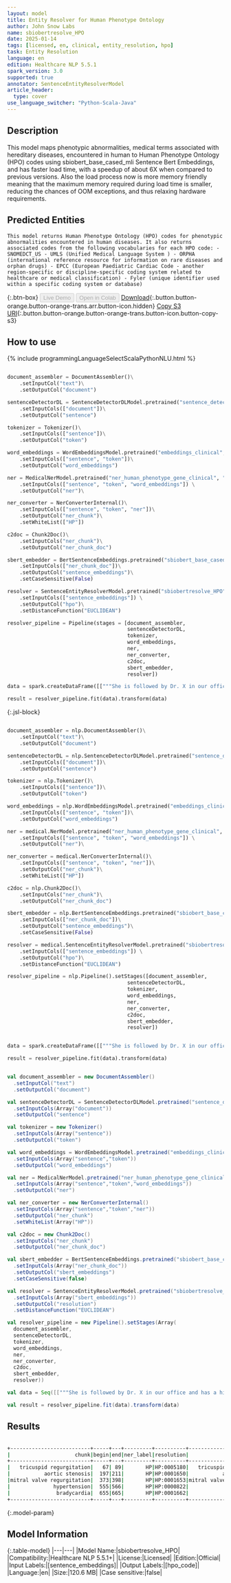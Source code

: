```yaml
---
layout: model
title: Entity Resolver for Human Phenotype Ontology
author: John Snow Labs
name: sbiobertresolve_HPO
date: 2025-01-14
tags: [licensed, en, clinical, entity_resolution, hpo]
task: Entity Resolution
language: en
edition: Healthcare NLP 5.5.1
spark_version: 3.0
supported: true
annotator: SentenceEntityResolverModel
article_header:
  type: cover
use_language_switcher: "Python-Scala-Java"
---
```


## Description

This model maps phenotypic abnormalities, medical terms associated with hereditary diseases, encountered in human to Human Phenotype Ontology (HPO) codes using sbiobert_base_cased_mli Sentence Bert Embeddings, and has faster load time, with a speedup of about 6X when compared to previous versions. Also the load process now is more memory friendly meaning that the maximum memory required during load time is smaller, reducing the chances of OOM exceptions, and thus relaxing hardware requirements.

## Predicted Entities

`This model returns Human Phenotype Ontology (HPO) codes for phenotypic abnormalities encountered in human diseases. It also returns associated codes from the following vocabularies for each HPO code: - SNOMEDCT_US - UMLS (Unified Medical Language System ) - ORPHA (international reference resource for information on rare diseases and orphan drugs) - EPCC (European Paediatric Cardiac Code - another region-specific or discipline-specific coding system related to healthcare or medical classification) - Fyler (unique identifier used within a specific coding system or database)`

{:.btn-box}
<button class="button button-orange" disabled>Live Demo</button>
<button class="button button-orange" disabled>Open in Colab</button>
[Download](https://s3.amazonaws.com/auxdata.johnsnowlabs.com/clinical/models/sbiobertresolve_HPO_en_5.5.1_3.0_1736867087979.zip){:.button.button-orange.button-orange-trans.arr.button-icon.hidden}
[Copy S3 URI](s3://auxdata.johnsnowlabs.com/clinical/models/sbiobertresolve_HPO_en_5.5.1_3.0_1736867087979.zip){:.button.button-orange.button-orange-trans.button-icon.button-copy-s3}

## How to use



<div class="tabs-box" markdown="1">
{% include programmingLanguageSelectScalaPythonNLU.html %}
  
```python

document_assembler = DocumentAssembler()\
    .setInputCol("text")\
    .setOutputCol("document")

sentenceDetectorDL = SentenceDetectorDLModel.pretrained("sentence_detector_dl_healthcare", "en", "clinical/models")\
    .setInputCols(["document"])\
    .setOutputCol("sentence")

tokenizer = Tokenizer()\
    .setInputCols(["sentence"])\
    .setOutputCol("token")

word_embeddings = WordEmbeddingsModel.pretrained("embeddings_clinical", "en", "clinical/models")\
    .setInputCols(["sentence", "token"])\
    .setOutputCol("word_embeddings")

ner = MedicalNerModel.pretrained("ner_human_phenotype_gene_clinical", "en", "clinical/models") \
    .setInputCols(["sentence", "token", "word_embeddings"]) \
    .setOutputCol("ner")\

ner_converter = NerConverterInternal()\
    .setInputCols(["sentence", "token", "ner"])\
    .setOutputCol("ner_chunk")\
    .setWhiteList(["HP"])

c2doc = Chunk2Doc()\
    .setInputCols("ner_chunk")\
    .setOutputCol("ner_chunk_doc")

sbert_embedder = BertSentenceEmbeddings.pretrained("sbiobert_base_cased_mli", "en", "clinical/models")\
    .setInputCols(["ner_chunk_doc"])\
    .setOutputCol("sentence_embeddings")\
    .setCaseSensitive(False)

resolver = SentenceEntityResolverModel.pretrained("sbiobertresolve_HPO", "en", "clinical/models") \
    .setInputCols(["sentence_embeddings"]) \
    .setOutputCol("hpo")\
    .setDistanceFunction("EUCLIDEAN")

resolver_pipeline = Pipeline(stages = [document_assembler,
                                       sentenceDetectorDL,
                                       tokenizer,
                                       word_embeddings,
                                       ner,
                                       ner_converter,
                                       c2doc,
                                       sbert_embedder,
                                       resolver])

data = spark.createDataFrame([["""She is followed by Dr. X in our office and has a history of severe tricuspid regurgitation. On 05/12/08, preserved left and right ventricular systolic function, aortic sclerosis with apparent mild aortic stenosis. She has previously had a Persantine Myoview nuclear rest-stress test scan completed at ABCD Medical Center in 07/06 that was negative. She has had significant mitral valve regurgitation in the past being moderate, but on the most recent echocardiogram on 05/12/08, that was not felt to be significant. She does have a history of significant hypertension in the past. She has had dizzy spells and denies clearly any true syncope. She has had bradycardia in the past from beta-blocker therapy."""]]).toDF("text")

result = resolver_pipeline.fit(data).transform(data)

```

{:.jsl-block}
```python

document_assembler = nlp.DocumentAssembler()\
    .setInputCol("text")\
    .setOutputCol("document")

sentenceDetectorDL = nlp.SentenceDetectorDLModel.pretrained("sentence_detector_dl_healthcare", "en", "clinical/models")\
    .setInputCols(["document"])\
    .setOutputCol("sentence")

tokenizer = nlp.Tokenizer()\
    .setInputCols(["sentence"])\
    .setOutputCol("token")

word_embeddings = nlp.WordEmbeddingsModel.pretrained("embeddings_clinical", "en", "clinical/models")\
    .setInputCols(["sentence", "token"])\
    .setOutputCol("word_embeddings")

ner = medical.NerModel.pretrained("ner_human_phenotype_gene_clinical", "en", "clinical/models") \
    .setInputCols(["sentence", "token", "word_embeddings"]) \
    .setOutputCol("ner")\

ner_converter = medical.NerConverterInternal()\
    .setInputCols(["sentence", "token", "ner"])\
    .setOutputCol("ner_chunk")\
    .setWhiteList(["HP"])

c2doc = nlp.Chunk2Doc()\
    .setInputCols("ner_chunk")\
    .setOutputCol("ner_chunk_doc")

sbert_embedder = nlp.BertSentenceEmbeddings.pretrained("sbiobert_base_cased_mli", "en", "clinical/models")\
    .setInputCols(["ner_chunk_doc"])\
    .setOutputCol("sentence_embeddings")\
    .setCaseSensitive(False)

resolver = medical.SentenceEntityResolverModel.pretrained("sbiobertresolve_HPO", "en", "clinical/models") \
    .setInputCols(["sentence_embeddings"]) \
    .setOutputCol("hpo")\
    .setDistanceFunction("EUCLIDEAN")

resolver_pipeline = nlp.Pipeline().setStages([document_assembler,
                                       sentenceDetectorDL,
                                       tokenizer,
                                       word_embeddings,
                                       ner,
                                       ner_converter,
                                       c2doc,
                                       sbert_embedder,
                                       resolver])


data = spark.createDataFrame([["""She is followed by Dr. X in our office and has a history of severe tricuspid regurgitation. On 05/12/08, preserved left and right ventricular systolic function, aortic sclerosis with apparent mild aortic stenosis. She has previously had a Persantine Myoview nuclear rest-stress test scan completed at ABCD Medical Center in 07/06 that was negative. She has had significant mitral valve regurgitation in the past being moderate, but on the most recent echocardiogram on 05/12/08, that was not felt to be significant. She does have a history of significant hypertension in the past. She has had dizzy spells and denies clearly any true syncope. She has had bradycardia in the past from beta-blocker therapy."""]]).toDF("text")

result = resolver_pipeline.fit(data).transform(data)

```
```scala

val document_assembler = new DocumentAssembler()
  .setInputCol("text") 
  .setOutputCol("document") 

val sentenceDetectorDL = SentenceDetectorDLModel.pretrained("sentence_detector_dl_healthcare","en","clinical/models")
  .setInputCols(Array("document")) 
  .setOutputCol("sentence") 

val tokenizer = new Tokenizer()
  .setInputCols(Array("sentence")) 
  .setOutputCol("token") 

val word_embeddings = WordEmbeddingsModel.pretrained("embeddings_clinical","en","clinical/models")
  .setInputCols(Array("sentence","token")) 
  .setOutputCol("word_embeddings") 

val ner = MedicalNerModel.pretrained("ner_human_phenotype_gene_clinical","en","clinical/models")
  .setInputCols(Array("sentence","token","word_embeddings")) 
  .setOutputCol("ner") 

val ner_converter = new NerConverterInternal()
  .setInputCols(Array("sentence","token","ner")) 
  .setOutputCol("ner_chunk") 
  .setWhiteList(Array("HP")) 

val c2doc = new Chunk2Doc()
  .setInputCols("ner_chunk") 
  .setOutputCol("ner_chunk_doc") 

val sbert_embedder = BertSentenceEmbeddings.pretrained("sbiobert_base_cased_mli","en","clinical/models")
  .setInputCols(Array("ner_chunk_doc")) 
  .setOutputCol("sbert_embeddings") 
  .setCaseSensitive(false) 

val resolver = SentenceEntityResolverModel.pretrained("sbiobertresolve_HPO","en","clinical/models")
  .setInputCols(Array("sbert_embeddings")) 
  .setOutputCol("resolution") 
  .setDistanceFunction("EUCLIDEAN") 

val resolver_pipeline = new Pipeline().setStages(Array(
  document_assembler, 
  sentenceDetectorDL, 
  tokenizer, 
  word_embeddings, 
  ner, 
  ner_converter, 
  c2doc, 
  sbert_embedder, 
  resolver))

val data = Seq([["""She is followed by Dr. X in our office and has a history of severe tricuspid regurgitation. On 05/12/08, preserved left and right ventricular systolic function, aortic sclerosis with apparent mild aortic stenosis. She has previously had a Persantine Myoview nuclear rest-stress test scan completed at ABCD Medical Center in 07/06 that was negative. She has had significant mitral valve regurgitation in the past being moderate, but on the most recent echocardiogram on 05/12/08, that was not felt to be significant. She does have a history of significant hypertension in the past. She has had dizzy spells and denies clearly any true syncope. She has had bradycardia in the past from beta-blocker therapy."""]]).toDF("text")

val result = resolver_pipeline.fit(data).transform(data)

```
</div>

## Results

```bash

+--------------------------+-----+---+---------+----------+--------------------------+--------------------------------------------------------------------------------+
|                     chunk|begin|end|ner_label|resolution|               description|                                                                       all_codes|
+--------------------------+-----+---+---------+----------+--------------------------+--------------------------------------------------------------------------------+
|   tricuspid regurgitation|   67| 89|       HP|HP:0005180|   tricuspid regurgitation|Fyler:1161||SNOMEDCT_US:111287006||UMLS:C0040961:::EPCC:06.01.92||ICD-10:Q22....|
|           aortic stenosis|  197|211|       HP|HP:0001650|           aortic stenosis|Fyler:1411||SNOMEDCT_US:60573004||UMLS:C0003507:::SNOMEDCT_US:204368006||UMLS...|
|mitral valve regurgitation|  373|398|       HP|HP:0001653|mitral valve regurgitation|Fyler:1151||SNOMEDCT_US:48724000||UMLS:C0026266||UMLS:C3551535:::EPCC:06.02.9...|
|              hypertension|  555|566|       HP|HP:0000822|              hypertension|SNOMEDCT_US:24184005||SNOMEDCT_US:38341003||UMLS:C0020538||UMLS:C0497247:::-:...|
|               bradycardia|  655|665|       HP|HP:0001662|               bradycardia|SNOMEDCT_US:48867003||UMLS:C0428977:::Fyler:7013||SNOMEDCT_US:49710005||UMLS:...|
+--------------------------+-----+---+---------+----------+--------------------------+--------------------------------------------------------------------------------+

```

{:.model-param}
## Model Information

{:.table-model}
|---|---|
|Model Name:|sbiobertresolve_HPO|
|Compatibility:|Healthcare NLP 5.5.1+|
|License:|Licensed|
|Edition:|Official|
|Input Labels:|[sentence_embeddings]|
|Output Labels:|[hpo_code]|
|Language:|en|
|Size:|120.6 MB|
|Case sensitive:|false|
